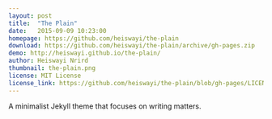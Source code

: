 ```yaml
---
layout: post
title:  "The Plain"
date:   2015-09-09 10:23:00
homepage: https://github.com/heiswayi/the-plain
download: https://github.com/heiswayi/the-plain/archive/gh-pages.zip
demo: http://heiswayi.github.io/the-plain/
author: Heiswayi Nrird
thumbnail: the-plain.png
license: MIT License
license_link: https://github.com/heiswayi/the-plain/blob/gh-pages/LICENSE
---
```


A minimalist Jekyll theme that focuses on writing matters.
